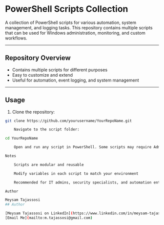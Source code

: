 

# PowerShell Scripts Collection

A collection of PowerShell scripts for various automation, system management, and logging tasks. This repository contains multiple scripts that can be used for Windows administration, monitoring, and custom workflows.

---

## Repository Overview

- Contains multiple scripts for different purposes
- Easy to customize and extend
- Useful for automation, event logging, and system management

---

## Usage

1. Clone the repository:

```bash
git clone https://github.com/yourusername/YourRepoName.git

    Navigate to the script folder:

cd YourRepoName

    Open and run any script in PowerShell. Some scripts may require Administrator privileges.

Notes

    Scripts are modular and reusable

    Modify variables in each script to match your environment

    Recommended for IT admins, security specialists, and automation enthusiasts

Author

Meysam Tajassosi
## Author

[Meysam Tajassosi on LinkedIn](https://www.linkedin.com/in/meysam-tajassosi)  
[Email Me](mailto:m.tajassosi@gmail.com)  



